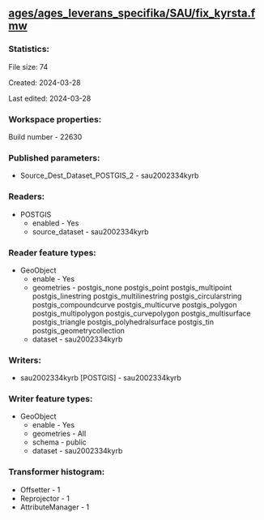 ﻿## [ages/ages_leverans_specifika/SAU/fix_kyrsta.fmw](https://github.com/kicki58/kix_working_dir/blob/master/ages/ages_leverans_specifika/SAU/fix_kyrsta.fmw)

### Statistics:
File size: 74

Created: 2024-03-28

Last edited: 2024-03-28


### Workspace properties:
Build number    - 22630

### Published parameters:
*  Source_Dest_Dataset_POSTGIS_2    -   sau2002334kyrb

### Readers:
*  POSTGIS
    * enabled    -  Yes
    * source_dataset    -   sau2002334kyrb

### Reader feature types:
*  GeoObject
    * enable - Yes
    * geometries - postgis_none postgis_point postgis_multipoint postgis_linestring postgis_multilinestring postgis_circularstring postgis_compoundcurve postgis_multicurve postgis_polygon postgis_multipolygon postgis_curvepolygon postgis_multisurface postgis_triangle postgis_polyhedralsurface postgis_tin postgis_geometrycollection
    * dataset - sau2002334kyrb


### Writers:
*  sau2002334kyrb [POSTGIS]    -   sau2002334kyrb

### Writer feature types:
*  GeoObject
    * enable - Yes
    * geometries - All
    * schema - public
    * dataset - sau2002334kyrb

### Transformer histogram:
*  Offsetter    -   1
*  Reprojector    -   1
*  AttributeManager    -   1


